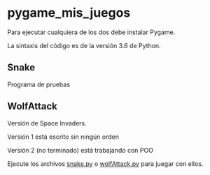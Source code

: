 # pygame_mis_juegos

Para ejecutar cualquiera de los dos debe instalar Pygame.

La sintaxis del código es de la versión 3.6 de Python.

## Snake

Programa de pruebas

## WolfAttack

Versión de Space Invaders.

Versión 1 está escrito sin ningún orden

Versión 2 (no terminado) está trabajando con POO


Ejecute los archivos [snake.py](Snake/snake.py) o [wolfAttack.py](WolfAttack/wolfAttack.py) para juegar con ellos.
